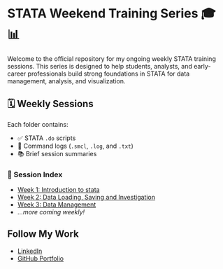 # STATA Weekend Training Series 🎓📊

Welcome to the official repository for my ongoing weekly STATA training sessions. This series is designed to help students, analysts, and early-career professionals build strong foundations in STATA for data management, analysis, and visualization.

## 🗓 Weekly Sessions

Each folder contains:
- ✅ STATA `.do` scripts
- 📄 Command logs (`.smcl`, `.log`, and `.txt`)
- 📚 Brief session summaries

### 📅 Session Index
- [Week 1: Introduction to stata](week1_introdution_to_stata)
- [Week 2: Data Loading, Saving and Investigation](week2_data_loading_saving_investigation)
- [Week 3: Data Management](week3_data_management)
- _...more coming weekly!_

## Follow My Work
- [LinkedIn](https://www.linkedin.com/in/seyiabolarin)
- [GitHub Portfolio](https://github.com/seyiabolarin)